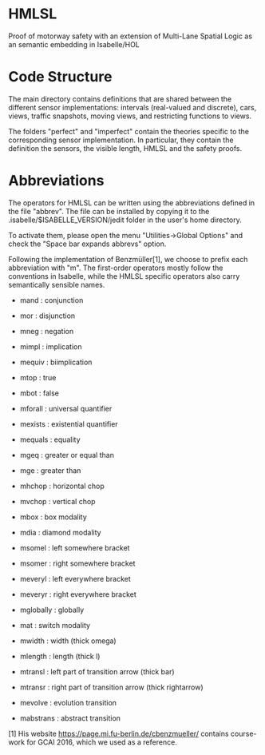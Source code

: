 # HMLSL
Proof of motorway safety with an extension of Multi-Lane Spatial Logic as an semantic embedding in Isabelle/HOL 

# Code Structure
The main directory contains definitions that are shared between the
different sensor implementations: intervals (real-valued and discrete),
cars, views, traffic snapshots, moving views, and restricting
functions to views.

The folders "perfect" and "imperfect" contain the theories
specific to the corresponding sensor implementation. In particular,
they contain the definition the sensors, the visible length,
HMLSL and the safety proofs.


# Abbreviations
The operators for HMLSL can be written using
the abbreviations defined in the file "abbrev".
The file can be installed by copying it to the
.isabelle/$ISABELLE_VERSION/jedit folder in the
user's home directory.

To activate them, please open the menu "Utilities->Global Options"
and check the "Space bar expands abbrevs" option.

Following the implementation of Benzmüller[1], we choose to prefix each
abbreviation with "m". The first-order operators mostly 
follow the conventions in Isabelle, while the HMLSL specific
operators also carry semantically sensible names.

* mand	  : conjunction
* mor	  : disjunction
* mneg	  : negation
* mimpl	  : implication
* mequiv	  : biimplication
* mtop	  : true
* mbot	  : false
* mforall	  : universal quantifier
* mexists	  : existential quantifier
* mequals	  : equality
* mgeq	  : greater or equal than
* mge	  : greater than

* mhchop	  : horizontal chop
* mvchop	  : vertical chop
* mbox	  : box modality
* mdia	  : diamond modality
* msomel	  : left somewhere bracket
* msomer	  : right somewhere bracket
* meveryl	  : left everywhere bracket
* meveryr	  : right everywhere bracket
* mglobally : globally
* mat	  : switch modality

* mwidth	  : width (thick omega)
* mlength	  : length (thick l)

* mtransl	  : left part of transition arrow (thick bar)
* mtransr	  : right part of transition arrow (thick rightarrow)
* mevolve	  : evolution transition
* mabstrans : abstract transition




[1] His website https://page.mi.fu-berlin.de/cbenzmueller/ contains
course-work for GCAI 2016, which we used as a reference.
